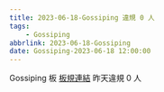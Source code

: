 ```yaml
---
title: 2023-06-18-Gossiping 違規 0 人
tags:
    - Gossiping
abbrlink: 2023-06-18-Gossiping
date: Gossiping-2023-06-18 12:00:00
---
```

Gossiping 板 [板規連結](https://www.ptt.cc/bbs/Gossiping/M.1637425085.A.07D.html)
昨天違規 0 人
